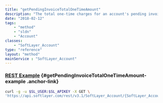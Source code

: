 ```yaml
---
title: "getPendingInvoiceTotalOneTimeAmount"
description: "The total one-time charges for an account's pending invoice, if one exists. In other words, it is the sum of one-time charges, setup fees, and labor fees. It does not include taxes."
date: "2018-02-12"
tags:
    - "method"
    - "sldn"
    - "Account"
classes:
    - "SoftLayer_Account"
type: "reference"
layout: "method"
mainService : "SoftLayer_Account"
---
```


### [REST Example](#getPendingInvoiceTotalOneTimeAmount-example) <a href="/article/rest/"><i class="fas fa-question"></i></a> {#getPendingInvoiceTotalOneTimeAmount-example .anchor-link} 
```bash
curl -g -u $SL_USER:$SL_APIKEY -X GET \
'https://api.softlayer.com/rest/v3.1/SoftLayer_Account/{SoftLayer_AccountID}/getPendingInvoiceTotalOneTimeAmount'
```
